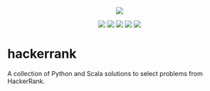 <p align="center">
	<a href="https://www.hackerrank.com/albiewalbie"><img src="http://gradsingames.com/wp-content/uploads/2015/12/title-hackerrank.jpg" ></a>
</p>
<p align="center">
	<img src="https://img.shields.io/badge/challenges%20solved-113-brightgreen.svg">
	<img src="https://img.shields.io/badge/python-2.7.14-blue.svg">
	<img src="https://img.shields.io/badge/python-3.6.3-blue.svg">
	<img src="https://img.shields.io/badge/scala-2.12.4-red.svg">
	<img src="https://img.shields.io/badge/last%20update-02%2F12%2F2017-green.svg">
</p>

# hackerrank
A collection of Python and Scala solutions to select problems from HackerRank.
